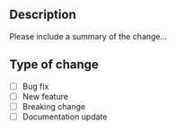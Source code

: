 ## Description

Please include a summary of the change...

## Type of change

- [ ] Bug fix
- [ ] New feature
- [ ] Breaking change
- [ ] Documentation update
